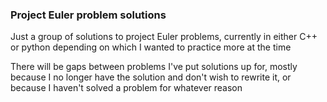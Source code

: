 ### Project Euler problem solutions
Just a group of solutions to project Euler problems, currently in either C++ or python depending on which I wanted to practice more at the time  

There will be gaps between problems I've put solutions up for, mostly because I no longer have the solution and don't wish to rewrite it, or because I haven't solved a problem for whatever reason 
